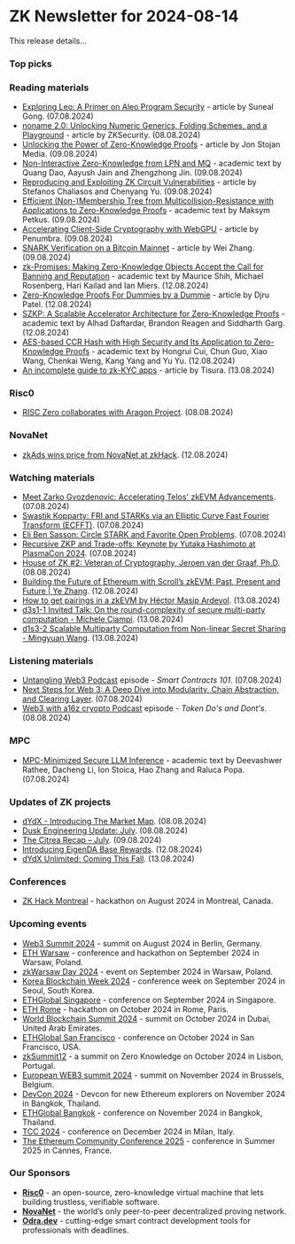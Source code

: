 # ZK Newsletter for 2024-08-14
This release details...

### Top picks

### Reading materials 
* [Exploring Leo: A Primer on Aleo Program Security](https://www.zksecurity.xyz/blog/posts/aleo-program-security/) - article by Suneal Gong. (07.08.2024)
* [noname 2.0: Unlocking Numeric Generics, Folding Schemes, and a Playground](https://www.zksecurity.xyz/blog/posts/noname-v2/) - article by ZKSecurity. (08.08.2024)
* [Unlocking the Power of Zero-Knowledge Proofs](https://hackernoon.com/unlocking-the-power-of-zero-knowledge-proofs) - article by Jon Stojan Media. (09.08.2024)
* [Non-Interactive Zero-Knowledge from LPN and MQ](https://eprint.iacr.org/2024/1254.pdf) - academic text by Quang Dao, Aayush Jain and Zhengzhong Jin. (09.08.2024)
* [Reproducing and Exploiting ZK Circuit Vulnerabilities](https://www.zksecurity.xyz/blog/posts/zkbugs/) - article by Stefanos Chaliasos and Chenyang Yu. (09.08.2024)
* [Efficient (Non-)Membership Tree from Multicollision-Resistance with Applications to Zero-Knowledge Proofs](https://eprint.iacr.org/2024/1259.pdf) - academic text by Maksym Petkus. (09.08.2024)
* [Accelerating Client-Side Cryptography with WebGPU](https://penumbra.zone/blog/accelerating-client-side-cryptography-with-webgpu) - article by Penumbra. (09.08.2024)
* [SNARK Verification on a Bitcoin Mainnet](https://medium.com/@w.zhang/snark-verification-on-a-bitcoin-mainnet-c467991d931c) - article by Wei Zhang. (09.08.2024)
* [zk-Promises: Making Zero-Knowledge Objects Accept the Call for Banning and Reputation](https://eprint.iacr.org/2024/1260.pdf) - academic text by Maurice Shih, Michael Rosenberg, Hari Kailad and Ian Miers. (12.08.2024)
* [Zero-Knowledge Proofs For Dummies by a Dummie](https://medium.com/@Scoper/zero-knowledge-proofs-for-dummies-by-a-dummie-401aac693983) - article by Djru  Patel. (12.08.2024)
* [SZKP: A Scalable Accelerator Architecture for Zero-Knowledge Proofs](https://arxiv.org/pdf/2408.05890) - academic text by Alhad Daftardar, Brandon Reagen and Siddharth Garg. (12.08.2024)
* [AES-based CCR Hash with High Security and Its Application to Zero-Knowledge Proofs](https://eprint.iacr.org/2024/1271.pdf) - academic text by Hongrui Cui, Chun Guo, Xiao Wang, Chenkai Weng, Kang Yang and Yu Yu. (12.08.2024)
* [An incomplete guide to zk-KYC apps](https://medium.com/@tisura/an-incomplete-guide-to-building-zk-kyc-apps-d7b4c684795c) - article by Tisura. (13.08.2024)

### Risc0
* [RISC Zero collaborates with Aragon Project](https://x.com/RiscZero/status/1821640125325181212). (08.08.2024)
 
### NovaNet 
* [zkAds wins price from NovaNet at zkHack](https://x.com/NovaNet_zkp/status/1823050570690695293). (12.08.2024)

### Watching materials
* [Meet Zarko Gvozdenovic: Accelerating Telos' zkEVM Advancements](https://www.youtube.com/watch?v=kPSq0Bwg7NA). (07.08.2024)
* [Swastik Kopparty: FRI and STARKs via an Elliptic Curve Fast Fourier Transform (ECFFT)](https://www.youtube.com/watch?v=7Trj7tQ-3Ug). (07.08.2024)
* [Eli Ben Sasson: Circle STARK and Favorite Open Problems](https://www.youtube.com/watch?v=Jau3_EHtH1s). (07.08.2024)
* [Recursive ZKP and Trade-offs: Keynote by Yutaka Hashimoto at PlasmaCon 2024](https://www.youtube.com/watch?v=bhcd1sLAw0o). (07.08.2024)
* [House of ZK #2: Veteran of Cryptography, Jeroen van der Graaf, Ph.D](https://www.youtube.com/watch?v=mSob8icNFxA). (08.08.2024)
* [Building the Future of Ethereum with Scroll’s zkEVM: Past, Present and Future | Ye Zhang](https://www.youtube.com/watch?v=zu0OqVyOeJs). (12.08.2024)
* [How to get pairings in a zkEVM by Héctor Masip Ardevol](https://www.youtube.com/watch?v=7v7MbM0X4b4). (13.08.2024)
* [d3s1-1 Invited Talk: On the round-complexity of secure multi-party computation - Michele Ciampi](https://www.youtube.com/watch?v=CVmiE0WnJBw). (13.08.2024)
* [d1s3-2 Scalable Multiparty Computation from Non-linear Secret Sharing - Mingyuan Wang](https://www.youtube.com/watch?v=jrsq72Qdpvk). (13.08.2024)

### Listening materials
* [Untangling Web3 Podcast](https://open.spotify.com/episode/4pFJ75ReljnPtPm2bS4rkZ?si=9b1684a6e79f43d4) episode - *Smart Contracts 101*. (07.08.2024) 
* [Next Steps for Web 3: A Deep Dive into Modularity, Chain Abstraction, and Clearing Layer](https://www.youtube.com/watch?v=NsqlL9yEoTk). (07.08.2024)
* [Web3 with a16z cryopto Podcast](https://open.spotify.com/episode/0BqAmFOizMskAvv9ltaqK9?si=1929b05140d347af) episode - *Token Do's and Dont's*. (08.08.2024) 

### MPC
* [MPC-Minimized Secure LLM Inference](https://arxiv.org/pdf/2408.03561) - academic text by Deevashwer Rathee, Dacheng Li, Ion Stoica, Hao Zhang and Raluca Popa. (07.08.2024)
 
### Updates of ZK projects
* [dYdX - Introducing The Market Map](https://dydx.exchange/blog/market-map). (08.08.2024)
* [Dusk Engineering Update: July](https://dusk.network/news/july-engineering-update). (08.08.2024)
* [The Citrea Recap – July](https://www.blog.citrea.xyz/the-citrea-recap-july/). (09.08.2024)
* [Introducing EigenDA Base Rewards](https://www.blog.eigenlayer.xyz/introducing-eigenda-base-rewards/). (12.08.2024)
* [dYdX Unlimited: Coming This Fall](https://dydx.exchange/blog/dydx-unlimited-coming-this-fall). (13.08.2024)
 
### Conferences
* [ZK Hack Montreal](https://zk-hack-montreal.devfolio.co/) - hackathon on August 2024 in Montreal, Canada.

### Upcoming events
* [Web3 Summit 2024](https://web3summit.com/) - summit on August 2024 in Berlin, Germany. 
* [ETH Warsaw](https://www.ethwarsaw.dev/) - conference and hackathon on September 2024 in Warsaw, Poland.
* [zkWarsaw Day 2024](https://zkwarsaw.dev/) - event on September 2024 in Warsaw, Poland.
* [Korea Blockchain Week 2024](https://koreablockchainweek.com/) - conference week on September 2024 in Seoul, South Korea.
* [ETHGlobal Singapore](https://ethglobal.com/events/singapore2024) - conference on September 2024 in Singapore.
* [ETH Rome](https://form.jotform.com/241011812625343) - hackathon on October 2024 in Rome, Paris.
* [World Blockchain Summit 2024](https://worldblockchainsummit.com/dxb-oct-24/) - summit on October 2024 in Dubai, United Arab Emirates.
* [ETHGlobal San Francisco](https://ethglobal.com/events/sanfrancisco2024) - conference on October 2024 in San Francisco, USA.
* [zkSummit12](https://www.zksummit.com/) - a summit on Zero Knowledge on October 2024 in Lisbon, Portugal.
* [European WEB3 summit 2024](https://www.web3eurosummit.eu/) - summit on November 2024 in Brussels, Belgium.
* [DevCon 2024](https://devcon.org/) - Devcon for new Ethereum explorers on November 2024 in Bangkok, Thailand.
* [ETHGlobal Bangkok](https://ethglobal.com/events/bangkok) - conference on November 2024 in Bangkok, Thailand. 
* [TCC 2024](https://tcc.iacr.org/2024/) - conference on December 2024 in Milan, Italy.
* [The Ethereum Community Conference 2025](https://ethcc.io/) - conference in Summer 2025 in Cannes, France.

### Our Sponsors
* **[Risc0](https://www.risczero.com/)** - an open-source, zero-knowledge virtual machine that lets building trustless, verifiable software.
* **[NovaNet](https://www.novanet.xyz/)** - the world’s only peer-to-peer decentralized proving network.
* **[Odra.dev](https://odra.dev)** - cutting-edge smart contract development tools for professionals with deadlines.
